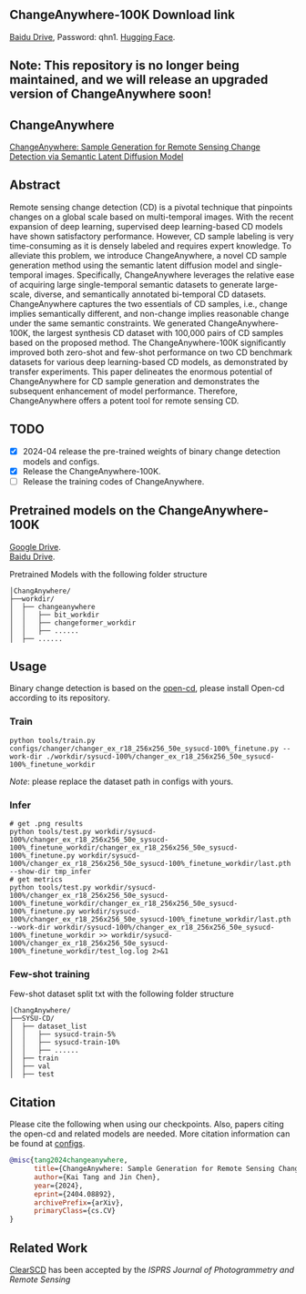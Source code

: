 ## ChangeAnywhere-100K Download link
[Baidu Drive](https://pan.baidu.com/s/1EBrNrDXMI2ZiMvB-ZnXrag?pwd=qhn1), Password: qhn1. 
[Hugging Face](https://huggingface.co/datasets/tangkaii/ChangeAnywhere-100K/tree/main).

## Note: This repository is no longer being maintained, and we will release an upgraded version of ChangeAnywhere soon!

## ChangeAnywhere
[ChangeAnywhere: Sample Generation for Remote Sensing Change Detection via Semantic Latent Diffusion Model](https://arxiv.org/abs/2404.08892)

## Abstract
Remote sensing change detection (CD) is a pivotal technique that pinpoints changes on a global scale based on multi-temporal images. With the recent expansion of deep learning, supervised deep learning-based CD models have shown satisfactory performance. However, CD sample labeling is very time-consuming as it is densely labeled and requires expert knowledge. To alleviate this problem, we introduce ChangeAnywhere, a novel CD sample generation method using the semantic latent diffusion model and single-temporal images. Specifically, ChangeAnywhere leverages the relative ease of acquiring large single-temporal semantic datasets to generate large-scale, diverse, and semantically annotated bi-temporal CD datasets. ChangeAnywhere captures the two essentials of CD samples, i.e., change implies semantically different, and non-change implies reasonable change under the same semantic constraints. We generated ChangeAnywhere-100K, the largest synthesis CD dataset with 100,000 pairs of CD samples based on the proposed method. The ChangeAnywhere-100K significantly improved both zero-shot and few-shot performance on two CD benchmark datasets for various deep learning-based CD models, as demonstrated by transfer experiments. This paper delineates the enormous potential of ChangeAnywhere for CD sample generation and demonstrates the subsequent enhancement of model performance. Therefore, ChangeAnywhere offers a potent tool for remote sensing CD.

## TODO
- [x] 2024-04 release the pre-trained weights of binary change detection models and configs.
- [x] Release the ChangeAnywhere-100K.
- [ ] Release the training codes of ChangeAnywhere.

## Pretrained models on the ChangeAnywhere-100K
[Google Drive](https://drive.google.com/file/d/19jI9Zi2Di0gD-hoZY-6xZ015senCsYBG/view?usp=sharing).  
[Baidu Drive](https://pan.baidu.com/s/16LEXz6hIvn6CQtlupDsvVQ?pwd=9591).

Pretrained Models with the following folder structure
```
│ChangAnywhere/
├──workdir/
│  ├── changeanywhere
│  │   ├── bit_workdir
│  │   ├── changeformer_workdir
│  │   ├── ......
│  ├── ......
```

## Usage
Binary change detection is based on the [open-cd](https://github.com/likyoo/open-cd), please install Open-cd according to its repository.

### Train
```
python tools/train.py configs/changer/changer_ex_r18_256x256_50e_sysucd-100%_finetune.py --work-dir ./workdir/sysucd-100%/changer_ex_r18_256x256_50e_sysucd-100%_finetune_workdir
```
*Note*: please replace the dataset path in configs with yours.
### Infer
```
# get .png results
python tools/test.py workdir/sysucd-100%/changer_ex_r18_256x256_50e_sysucd-100%_finetune_workdir/changer_ex_r18_256x256_50e_sysucd-100%_finetune.py workdir/sysucd-100%/changer_ex_r18_256x256_50e_sysucd-100%_finetune_workdir/last.pth --show-dir tmp_infer
# get metrics
python tools/test.py workdir/sysucd-100%/changer_ex_r18_256x256_50e_sysucd-100%_finetune_workdir/changer_ex_r18_256x256_50e_sysucd-100%_finetune.py workdir/sysucd-100%/changer_ex_r18_256x256_50e_sysucd-100%_finetune_workdir/last.pth --work-dir workdir/sysucd-100%/changer_ex_r18_256x256_50e_sysucd-100%_finetune_workdir >> workdir/sysucd-100%/changer_ex_r18_256x256_50e_sysucd-100%_finetune_workdir/test_log.log 2>&1
```
### Few-shot training
Few-shot dataset split txt with the following folder structure 
```
│ChangAnywhere/
├──SYSU-CD/
│  ├── dataset_list
│  │   ├── sysucd-train-5%
│  │   ├── sysucd-train-10%
│  │   ├── ......
│  ├── train
│  ├── val
│  ├── test
```

## Citation
Please cite the following when using our checkpoints. Also, papers citing the open-cd and related models are needed. More citation information can be found at [configs](configs). 
```bibtex
@misc{tang2024changeanywhere,
      title={ChangeAnywhere: Sample Generation for Remote Sensing Change Detection via Semantic Latent Diffusion Model}, 
      author={Kai Tang and Jin Chen},
      year={2024},
      eprint={2404.08892},
      archivePrefix={arXiv},
      primaryClass={cs.CV}
}
```

## Related Work
[ClearSCD](https://github.com/tangkai-RS/ClearSCD) has been accepted by the *ISPRS Journal of Photogrammetry and Remote Sensing*
